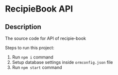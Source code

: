 # RecipieBook API

## Description

The source code for API of recipie-book

Steps to run this project:

1. Run `npm i` command
2. Setup database settings inside `ormconfig.json` file
3. Run `npm start` command

